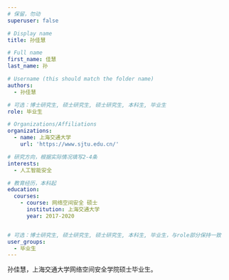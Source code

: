 ```yaml
---
# 保留，勿动
superuser: false

# Display name
title: 孙佳慧

# Full name
first_name: 佳慧
last_name: 孙

# Username (this should match the folder name)
authors:
  - 孙佳慧

# 可选：博士研究生, 硕士研究生, 硕士研究生, 本科生, 毕业生
role: 毕业生

# Organizations/Affiliations
organizations:
  - name: 上海交通大学
    url: 'https://www.sjtu.edu.cn/'

# 研究方向，根据实际情况填写2-4条
interests:
  - 人工智能安全

# 教育经历，本科起
education:
  courses:
    - course: 网络空间安全 硕士
      institution: 上海交通大学
      year: 2017-2020


# 可选：博士研究生, 硕士研究生, 硕士研究生, 本科生, 毕业生，与role部分保持一致
user_groups:
  - 毕业生
---
```


孙佳慧，上海交通大学网络空间安全学院硕士毕业生。